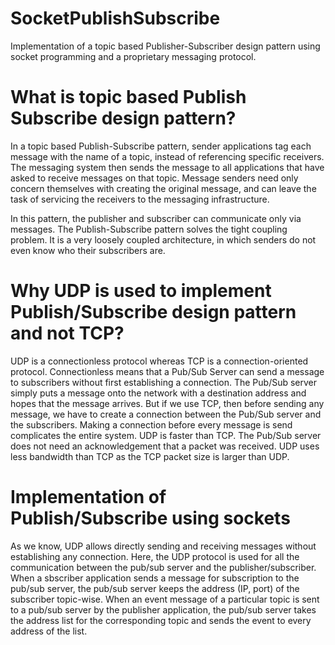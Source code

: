 # SocketPublishSubscribe
Implementation of a topic based Publisher-Subscriber design pattern using socket programming and a proprietary messaging protocol.

# What is topic based Publish Subscribe design pattern?
In a topic based Publish-Subscribe pattern, sender applications tag each message with the name of a topic, instead of referencing specific receivers. The messaging system then sends the message to all applications that have asked to receive messages on that topic. Message senders need only concern themselves with creating the original message, and can leave the task of servicing the receivers to the messaging infrastructure.

In this pattern, the publisher and subscriber can communicate only via messages. The Publish-Subscribe pattern solves the tight coupling problem. It is a very loosely coupled architecture, in which senders do not even know who their subscribers are.

# Why UDP is used to implement Publish/Subscribe design pattern and not TCP?
UDP is a connectionless protocol whereas TCP is a connection-oriented protocol. Connectionless means that a Pub/Sub Server can send a message to subscribers without first establishing a connection. The Pub/Sub server simply puts a message onto the network with a destination address and hopes that the message arrives. But if we use TCP, then before sending any message, we have to create a connection between the Pub/Sub server and the subscribers. Making a connection before every message is send complicates the entire system. UDP is faster than TCP. The Pub/Sub server does not need an acknowledgement that a packet was received. UDP uses less bandwidth than TCP as the TCP packet size is larger than UDP.

# Implementation of Publish/Subscribe using sockets
As we know, UDP allows directly sending and receiving messages without establishing any connection. Here, the UDP protocol is used for all the communication between the pub/sub server and the publisher/subscriber. When a sbscriber application sends a message for subscription to the pub/sub server, the pub/sub server keeps the address (IP, port) of the subscriber topic-wise. When an event message of a particular topic is sent to a pub/sub server by the publisher application, the pub/sub server takes the address list for the corresponding topic and sends the event to every address of the list.